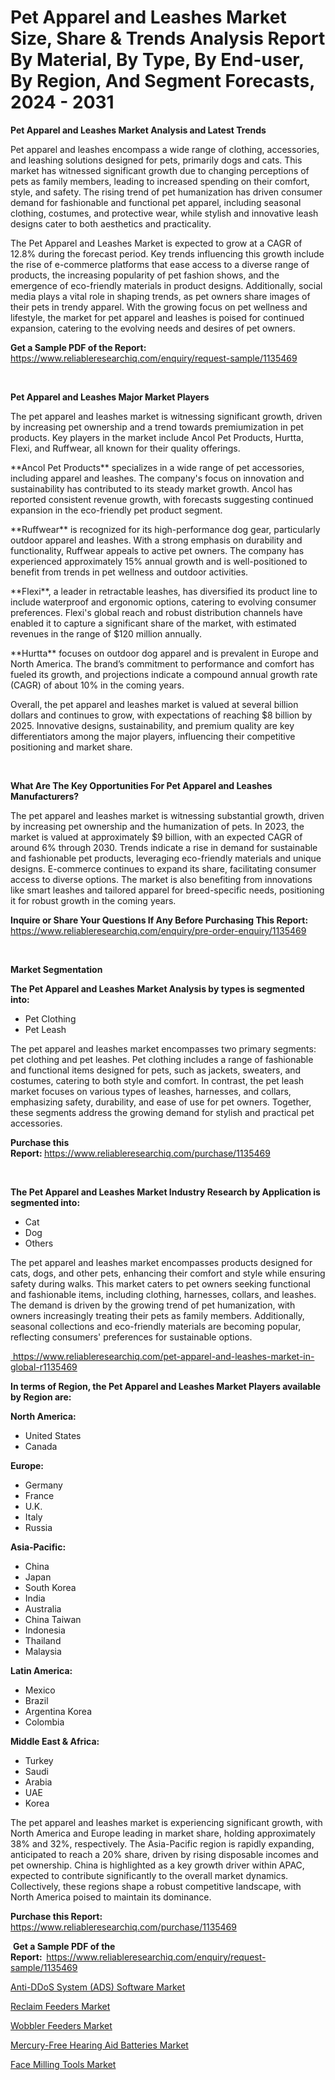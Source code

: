 <p><h1>Pet Apparel and Leashes Market Size, Share & Trends Analysis Report By Material, By Type, By End-user, By Region, And Segment Forecasts, 2024 - 2031</h1></p><p><strong>Pet Apparel and Leashes Market Analysis and Latest Trends</strong></p>
<p><p>Pet apparel and leashes encompass a wide range of clothing, accessories, and leashing solutions designed for pets, primarily dogs and cats. This market has witnessed significant growth due to changing perceptions of pets as family members, leading to increased spending on their comfort, style, and safety. The rising trend of pet humanization has driven consumer demand for fashionable and functional pet apparel, including seasonal clothing, costumes, and protective wear, while stylish and innovative leash designs cater to both aesthetics and practicality.</p><p>The Pet Apparel and Leashes Market is expected to grow at a CAGR of 12.8% during the forecast period. Key trends influencing this growth include the rise of e-commerce platforms that ease access to a diverse range of products, the increasing popularity of pet fashion shows, and the emergence of eco-friendly materials in product designs. Additionally, social media plays a vital role in shaping trends, as pet owners share images of their pets in trendy apparel. With the growing focus on pet wellness and lifestyle, the market for pet apparel and leashes is poised for continued expansion, catering to the evolving needs and desires of pet owners.</p></p>
<p><strong>Get a Sample PDF of the Report:&nbsp;</strong> <a href="https://www.reliableresearchiq.com/enquiry/request-sample/1135469?utm_campaign=973&utm_medium=2&utm_source=Github&utm_content=ia&utm_term=20122024&utm_id=pet-apparel-and-leashes">https://www.reliableresearchiq.com/enquiry/request-sample/1135469</a></p>
<p>&nbsp;</p>
<p><strong>Pet Apparel and Leashes Major Market Players</strong></p>
<p><p>The pet apparel and leashes market is witnessing significant growth, driven by increasing pet ownership and a trend towards premiumization in pet products. Key players in the market include Ancol Pet Products, Hurtta, Flexi, and Ruffwear, all known for their quality offerings.</p><p>**Ancol Pet Products** specializes in a wide range of pet accessories, including apparel and leashes. The company's focus on innovation and sustainability has contributed to its steady market growth. Ancol has reported consistent revenue growth, with forecasts suggesting continued expansion in the eco-friendly pet product segment.</p><p>**Ruffwear** is recognized for its high-performance dog gear, particularly outdoor apparel and leashes. With a strong emphasis on durability and functionality, Ruffwear appeals to active pet owners. The company has experienced approximately 15% annual growth and is well-positioned to benefit from trends in pet wellness and outdoor activities.</p><p>**Flexi**, a leader in retractable leashes, has diversified its product line to include waterproof and ergonomic options, catering to evolving consumer preferences. Flexi's global reach and robust distribution channels have enabled it to capture a significant share of the market, with estimated revenues in the range of $120 million annually.</p><p>**Hurtta** focuses on outdoor dog apparel and is prevalent in Europe and North America. The brand’s commitment to performance and comfort has fueled its growth, and projections indicate a compound annual growth rate (CAGR) of about 10% in the coming years.</p><p>Overall, the pet apparel and leashes market is valued at several billion dollars and continues to grow, with expectations of reaching $8 billion by 2025. Innovative designs, sustainability, and premium quality are key differentiators among the major players, influencing their competitive positioning and market share.</p></p>
<p>&nbsp;</p>
<p><strong>What Are The Key Opportunities For Pet Apparel and Leashes Manufacturers?</strong></p>
<p><p>The pet apparel and leashes market is witnessing substantial growth, driven by increasing pet ownership and the humanization of pets. In 2023, the market is valued at approximately $9 billion, with an expected CAGR of around 6% through 2030. Trends indicate a rise in demand for sustainable and fashionable pet products, leveraging eco-friendly materials and unique designs. E-commerce continues to expand its share, facilitating consumer access to diverse options. The market is also benefiting from innovations like smart leashes and tailored apparel for breed-specific needs, positioning it for robust growth in the coming years.</p></p>
<p><strong>Inquire or Share Your Questions If Any Before Purchasing This Report:</strong> <a href="https://www.reliableresearchiq.com/enquiry/pre-order-enquiry/1135469?utm_campaign=973&utm_medium=2&utm_source=Github&utm_content=ia&utm_term=20122024&utm_id=pet-apparel-and-leashes">https://www.reliableresearchiq.com/enquiry/pre-order-enquiry/1135469</a></p>
<p>&nbsp;</p>
<p><strong>Market Segmentation</strong></p>
<p><strong>The Pet Apparel and Leashes Market Analysis by types is segmented into:</strong></p>
<p><ul><li>Pet Clothing</li><li>Pet Leash</li></ul></p>
<p><p>The pet apparel and leashes market encompasses two primary segments: pet clothing and pet leashes. Pet clothing includes a range of fashionable and functional items designed for pets, such as jackets, sweaters, and costumes, catering to both style and comfort. In contrast, the pet leash market focuses on various types of leashes, harnesses, and collars, emphasizing safety, durability, and ease of use for pet owners. Together, these segments address the growing demand for stylish and practical pet accessories.</p></p>
<p><strong>Purchase this Report:&nbsp;</strong><a href="https://www.reliableresearchiq.com/purchase/1135469?utm_campaign=973&utm_medium=2&utm_source=Github&utm_content=ia&utm_term=20122024&utm_id=pet-apparel-and-leashes">https://www.reliableresearchiq.com/purchase/1135469</a></p>
<p>&nbsp;</p>
<p><strong>The Pet Apparel and Leashes Market Industry Research by Application is segmented into:</strong></p>
<p><ul><li>Cat</li><li>Dog</li><li>Others</li></ul></p>
<p><p>The pet apparel and leashes market encompasses products designed for cats, dogs, and other pets, enhancing their comfort and style while ensuring safety during walks. This market caters to pet owners seeking functional and fashionable items, including clothing, harnesses, collars, and leashes. The demand is driven by the growing trend of pet humanization, with owners increasingly treating their pets as family members. Additionally, seasonal collections and eco-friendly materials are becoming popular, reflecting consumers' preferences for sustainable options.</p></p>
<p><a href="https://www.reliableresearchiq.com/pet-apparel-and-leashes-market-in-global-r1135469?utm_campaign=973&utm_medium=2&utm_source=Github&utm_content=ia&utm_term=20122024&utm_id=pet-apparel-and-leashes">&nbsp;https://www.reliableresearchiq.com/pet-apparel-and-leashes-market-in-global-r1135469</a></p>
<p><strong>In terms of Region, the Pet Apparel and Leashes Market Players available by Region are:</strong></p>
<p>
    <p> <strong> North America: </strong>
        <ul>
            <li>United States</li>
            <li>Canada</li>
        </ul>
        </p> 
    <p> <strong> Europe: </strong>
        <ul>
            <li>Germany</li>
            <li>France</li>
            <li>U.K.</li>
            <li>Italy</li>
            <li>Russia</li>
        </ul>
        </p> 
    <p> <strong> Asia-Pacific: </strong>
        <ul>
            <li>China</li>
            <li>Japan</li>
            <li>South Korea</li>
            <li>India</li>
            <li>Australia</li>
            <li>China Taiwan</li>
            <li>Indonesia</li>
            <li>Thailand</li>
            <li>Malaysia</li>
        </ul>
        </p> 
    <p> <strong> Latin America: </strong>
        <ul>
            <li>Mexico</li>
            <li>Brazil</li>
            <li>Argentina Korea</li>
            <li>Colombia</li>
        </ul>
        </p> 
    <p> <strong> Middle East & Africa: </strong>
        <ul>
            <li>Turkey</li>
            <li>Saudi</li>
            <li>Arabia</li>
            <li>UAE</li>
            <li>Korea</li>
        </ul>
    </p>
    </p>
<p><p>The pet apparel and leashes market is experiencing significant growth, with North America and Europe leading in market share, holding approximately 38% and 32%, respectively. The Asia-Pacific region is rapidly expanding, anticipated to reach a 20% share, driven by rising disposable incomes and pet ownership. China is highlighted as a key growth driver within APAC, expected to contribute significantly to the overall market dynamics. Collectively, these regions shape a robust competitive landscape, with North America poised to maintain its dominance.</p></p>
<p><strong>Purchase this Report: </strong><a href="https://www.reliableresearchiq.com/purchase/1135469?utm_campaign=973&utm_medium=2&utm_source=Github&utm_content=ia&utm_term=20122024&utm_id=pet-apparel-and-leashes">https://www.reliableresearchiq.com/purchase/1135469</a></p>
<p>&nbsp;<strong>Get a Sample PDF of the Report:&nbsp;&nbsp;</strong><a href="https://www.reliableresearchiq.com/enquiry/request-sample/1135469?utm_campaign=973&utm_medium=2&utm_source=Github&utm_content=ia&utm_term=20122024&utm_id=pet-apparel-and-leashes">https://www.reliableresearchiq.com/enquiry/request-sample/1135469</a></p>
<p><strong></strong></p>
<p><p><a href="https://github.com/hammelximalschid/Market-Research-Report-List-1/blob/main/anti-ddos-system-ads-software-market.md?utm_campaign=973&utm_medium=2&utm_source=Github&utm_content=ia&utm_term=20122024&utm_id=pet-apparel-and-leashes">Anti-DDoS System (ADS) Software Market</a></p><p><a href="https://www.linkedin.com/pulse/report-impact-latest-trends-reclaim-feeders-market-growth-forecasted-uiche?utm_campaign=973&utm_medium=2&utm_source=Github&utm_content=ia&utm_term=20122024&utm_id=pet-apparel-and-leashes">Reclaim Feeders Market</a></p><p><a href="https://www.linkedin.com/pulse/upcoming-boom-wobbler-feeders-market-projections-end-use-8ty8e?utm_campaign=973&utm_medium=2&utm_source=Github&utm_content=ia&utm_term=20122024&utm_id=pet-apparel-and-leashes">Wobbler Feeders Market</a></p><p><a href="https://github.com/rodinayygacklezi/Market-Research-Report-List-1/blob/main/mercury-free-hearing-aid-batteries-market.md?utm_campaign=973&utm_medium=2&utm_source=Github&utm_content=ia&utm_term=20122024&utm_id=pet-apparel-and-leashes">Mercury-Free Hearing Aid Batteries Market</a></p><p><a href="https://www.linkedin.com/pulse/face-milling-tools-market-report-industry-drivers-challenges-lqu9e?utm_campaign=973&utm_medium=2&utm_source=Github&utm_content=ia&utm_term=20122024&utm_id=pet-apparel-and-leashes">Face Milling Tools Market</a></p></p>